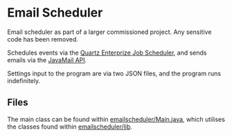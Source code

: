 # Email Scheduler

Email scheduler as part of a larger commissioned project. Any sensitive code has been removed.

Schedules events via the [Quartz Enterprize Job Scheduler](http://www.quartz-scheduler.org/), and sends emails via the [JavaMail API](https://www.oracle.com/technetwork/java/javamail/index.html).

Settings input to the program are via two JSON files, and the program runs indefinitely.

## Files

The main class can be found within [emailscheduler/Main.java](emailscheduler/Main.java), which utilises the classes found within [emailscheduler/lib](emailscheduler/lib).
